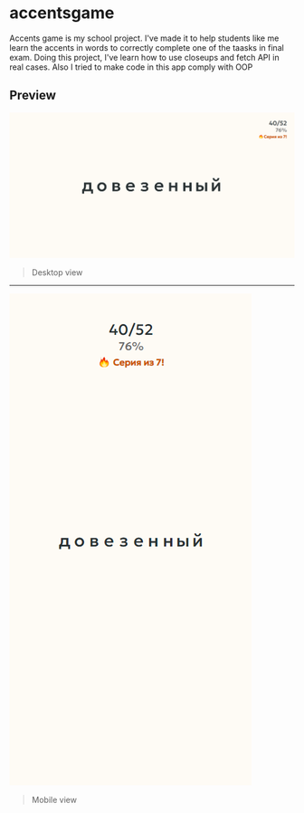 # accentsgame
Accents game is my school project. I've made it to help students like me learn the accents in words to correctly complete one of the taasks in final exam. Doing this project, I've learn how to use closeups and fetch API in real cases. Also I tried to make code in this app comply with OOP
## Preview
![desktop](https://github.com/Gjils/accentsgame/blob/main/preview/desktop.png)
> Desktop view
***
![mobile](https://github.com/Gjils/accentsgame/blob/main/preview/mobile.png)
> Mobile view
